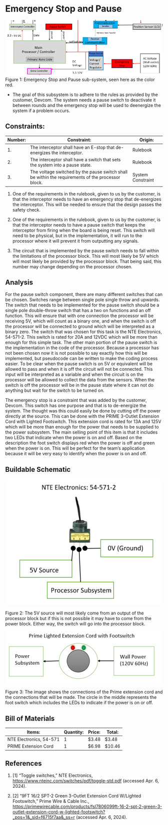 # Emergency Stop and Pause

![System](../Images/EstopandPause/E-StopPauseImage.png)
Figure 1: Emergency Stop and Pause sub-system, seen here as the color red.

- The goal of this subsystem is to adhere to the rules as provided by the customer, Devcom. The system needs a pause switch to deactivate it between rounds and the emergency stop will be used to deenergize the system if a problem occurs.

## **Constraints:**

| **Number:** | **Constraint:** | **Origin:** | 
| --- | --- | --- |
| 1. | The interceptor shall have an E-stop that de-energizes the interceptor. | Rulebook |
| 2. | The interceptor shall have a switch that sets the system into a pause state.  | Rulebook |
| 3. | The voltage switched by the pause switch shall be within the requirements of the processor block. | System Constraint|

1. One of the requirements in the rulebook, given to us by the customer, is that the interceptor needs to have an emergency stop that de-energizes the interceptor. This will be needed to ensure that the design passes the safety check.
   
2. One of the requirements in the rulebook, given to us by the customer, is that the interceptor needs to have a pause switch that keeps the interceptor from firing when the board is being reset. This switch will need to be physical, but in the implementation, it will run to the processor where it will prevent it from outputting any signals.
   
3. The circuit that is implemented by the pause switch needs to fall within the limitations of the processor block. This will most likely be 5V which will most likely be provided by the processor block. That being said, this number may change depending on the processor chosen.

## **Analysis**
For the pause switch component, there are many different switches that can be chosen. Switches range between single pole single throw and upwards. The switch that needs to be implemented for the pause switch should be a single pole double-throw switch that has a two on functions and an off function. This will ensure that with one connection the processor will be receiving 5V, which will count as a binary one, and when the switch is off the processor will be connected to ground which will be interpreted as a binary zero. The switch that was chosen for this task is the NTE Electronics, 54-571-2. This switch is rated for 20A and 12VDC which will be more than enough for this simple task. The other main portion of the pause switch is the implementation in the code of the processor. Because a processor has not been chosen now it is not possible to say exactly how this will be implemented, but pseudocode can be written to make the coding process easier. To be clear when the pause switch is on 5V or equivalent will be allowed to pass and when it is off the circuit will not be connected. This input will be interpreted as a variable and when the circuit is on the processor will be allowed to collect the data from the sensors. When the switch is off the processor will be in the pause state where it can not do anything but wait for the switch to be turned on.

The emergency stop is a constraint that was added by the customer, Devcom. This switch has one purpose and that is to de-energize the system. The thought was this could easily be done by cutting off the power directly at the source. This can be done with the PRIME 3-Outlet Extension Cord with Lighted Footswitch. This extension cord is rated for 13A and 125V which will be more than enough for the power that needs to be supplied to the power subsystem. The main selling point of this item is that it includes two LEDs that indicate when the power is on and off. Based on the description the foot switch displays red when the power is off and green when the power is on. This will be perfect for the team’s application because it will be very easy to identify when the power is on and off. 

## Buildable Schematic
![System](../Images/Switch_Buildable_2.png)

Figure 2: The 5V source will most likely come from an output of the processor block but if this is not possible it may have to come from the power block. Either way, the switch will go into the processor block. 


![System](../Images/E-Stop_Buildable.png)

Figure 3: The image shows the connections of the Prime extension cord and the connections that will be made. The circle in the middle represents the foot switch which includes the LEDs to indicate if the power is on or off. 

## Bill of Materials

| **Items:** | **Quantity:** | **Price:** | **Total:** |
| --- | --- | --- | --- |
| NTE Electronics, 54-571 | 1 | $3.48 | $3.48 |
| PRIME Extension Cord | 1 | $6.98 | $10.46 |

## References
1. [1] “Toggle switches,” NTE Electronics, https://www.nteinc.com/switches/pdf/toggle-std.pdf (accessed Apr. 6, 2024).

2. [2] “9FT 16/2 SPT-2 Green 3-Outlet Extension Cord W/Lighted Footswitch,” Prime Wire & Cable Inc., https://primewirecable.com/products/fsl7806099ft-16-2-spt-2-green-3-outlet-extension-cord-w-lighted-footswitch?_pos=1&_sid=f6715f7aa&_ss=r (accessed Apr. 6, 2024). 
‌
